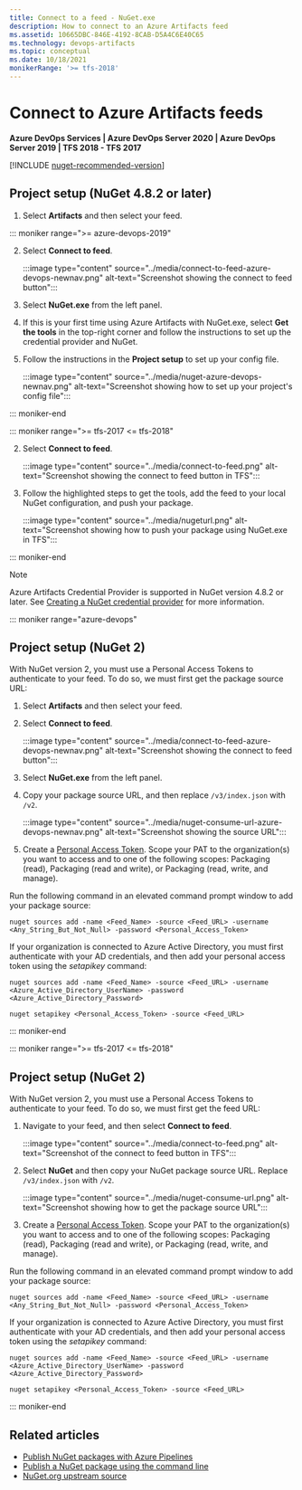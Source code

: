 ```yaml
---
title: Connect to a feed - NuGet.exe
description: How to connect to an Azure Artifacts feed
ms.assetid: 10665DBC-846E-4192-8CAB-D5A4C6E40C65
ms.technology: devops-artifacts
ms.topic: conceptual
ms.date: 10/18/2021
monikerRange: '>= tfs-2018'
---
```


# Connect to Azure Artifacts feeds

**Azure DevOps Services | Azure DevOps Server 2020 | Azure DevOps Server 2019 | TFS 2018 - TFS 2017**

[!INCLUDE [nuget-recommended-version](../includes/nuget/nuget-recommended-version.md)]

## Project setup (NuGet 4.8.2 or later)

1. Select **Artifacts** and then select your feed.

::: moniker range=">= azure-devops-2019"

2. Select **Connect to feed**.

    :::image type="content" source="../media/connect-to-feed-azure-devops-newnav.png" alt-text="Screenshot showing the connect to feed button":::

3. Select **NuGet.exe** from the left panel.

4. If this is your first time using Azure Artifacts with NuGet.exe, select **Get the tools** in the top-right corner and follow the instructions to set up the credential provider and NuGet. 

5. Follow the instructions in the **Project setup** to set up your config file.

   :::image type="content" source="../media/nuget-azure-devops-newnav.png" alt-text="Screenshot showing how to set up your project's config file":::

::: moniker-end

::: moniker range=">= tfs-2017 <= tfs-2018"

2. Select **Connect to feed**.

    :::image type="content" source="../media/connect-to-feed.png" alt-text="Screenshot showing the connect to feed button in TFS":::

3. Follow the highlighted steps to get the tools, add the feed to your local NuGet configuration, and push your package.

    :::image type="content" source="../media/nugeturl.png" alt-text="Screenshot showing how to push your package using NuGet.exe in TFS":::
   
::: moniker-end

> [!NOTE]
> Azure Artifacts Credential Provider is supported in NuGet version 4.8.2 or later. See [Creating a NuGet credential provider](/nuget/reference/extensibility/nuget-exe-credential-providers#creating-a-nugetexe-credential-provider) for more information.


::: moniker range="azure-devops"

## Project setup (NuGet 2)

With NuGet version 2, you must use a Personal Access Tokens to authenticate to your feed. To do so, we must first get the package source URL:

1. Select **Artifacts** and then select your feed. 

1. Select **Connect to feed**.

    :::image type="content" source="../media/connect-to-feed-azure-devops-newnav.png" alt-text="Screenshot showing the connect to feed button":::

1. Select **NuGet.exe** from the left panel.
   
1. Copy your package source URL, and then replace `/v3/index.json` with `/v2`.

    :::image type="content" source="../media/nuget-consume-url-azure-devops-newnav.png" alt-text="Screenshot showing the source URL":::

1. Create a [Personal Access Token](../../organizations/accounts/use-personal-access-tokens-to-authenticate.md#create-a-pat). Scope your PAT to the organization(s) you want to access and to one of the following scopes: Packaging (read), Packaging (read and write), or Packaging (read, write, and manage).

Run the following command in an elevated command prompt window to add your package source:

```Command
nuget sources add -name <Feed_Name> -source <Feed_URL> -username <Any_String_But_Not_Null> -password <Personal_Access_Token>
```

If your organization is connected to Azure Active Directory, you must first authenticate with your AD credentials, and then add your personal access token using the *setapikey* command:

```Command
nuget sources add -name <Feed_Name> -source <Feed_URL> -username <Azure_Active_Directory_UserName> -password <Azure_Active_Directory_Password>

nuget setapikey <Personal_Access_Token> -source <Feed_URL> 
```

::: moniker-end

::: moniker range=">= tfs-2017 <= tfs-2018"

## Project setup (NuGet 2)

With NuGet version 2, you must use a Personal Access Tokens to authenticate to your feed. To do so, we must first get the feed URL:

1. Navigate to your feed, and then select **Connect to feed**.

    :::image type="content" source="../media/connect-to-feed.png" alt-text="Screenshot of the connect to feed button in TFS":::

1. Select **NuGet** and then copy your NuGet package source URL. Replace `/v3/index.json` with `/v2`. 

    :::image type="content" source="../media/nuget-consume-url.png" alt-text="Screenshot showing how to get the package source URL":::

1. Create a [Personal Access Token](../../organizations/accounts/use-personal-access-tokens-to-authenticate.md#create-a-pat). Scope your PAT to the organization(s) you want to access and to one of the following scopes: Packaging (read), Packaging (read and write), or Packaging (read, write, and manage).

Run the following command in an elevated command prompt window to add your package source:

```Command
nuget sources add -name <Feed_Name> -source <Feed_URL> -username <Any_String_But_Not_Null> -password <Personal_Access_Token>
```

If your organization is connected to Azure Active Directory, you must first authenticate with your AD credentials, and then add your personal access token using the *setapikey* command:

```Command
nuget sources add -name <Feed_Name> -source <Feed_URL> -username <Azure_Active_Directory_UserName> -password <Azure_Active_Directory_Password>

nuget setapikey <Personal_Access_Token> -source <Feed_URL> 
```

::: moniker-end

## Related articles

- [Publish NuGet packages with Azure Pipelines](../../pipelines/artifacts/nuget.md)
- [Publish a NuGet package using the command line](./publish.md)
- [NuGet.org upstream source](./upstream-sources.md)